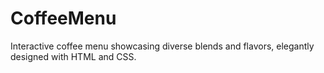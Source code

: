 # CoffeeMenu
 Interactive coffee menu showcasing diverse blends and flavors, elegantly designed with HTML and CSS.

